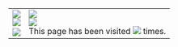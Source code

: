 <table>
  <td valign="top" ><img src="http://github-readme-streak-stats.herokuapp.com?user=arielherself&theme=dark&background=000000)" /><br><img style="float: left;" src="https://github-readme-stats.vercel.app/api?username=arielherself&show_icons=true&hide_border=false&count_private=true&include_all_commits=true&theme=chartreuse-dark"><br>
  <img src="https://github-readme-stats.vercel.app/api/top-langs/?username=arielherself&layout=compact&theme=vision-friendly-dark">
    
  </td>
  <td valign="top"><img src="https://github-readme-stats.vercel.app/api/wakatime?username=arielherself&layout=compact" /><br><img src="https://github-profile-trophy.vercel.app/?username=arielherself" /><br>
    <bold>This page has been visited </bold><img src="https://profile-counter.glitch.me/arielherself/count.svg"><bold> times.</bold>
  </td>
</table>

<!--START_SECTION:waka-->
<!--END_SECTION:waka-->

